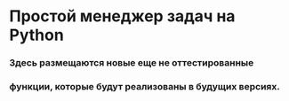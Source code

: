 # Простой менеджер задач на Python
### Здесь размещаются новые еще не оттестированные
### функции, которые будут реализованы в будущих версиях. 